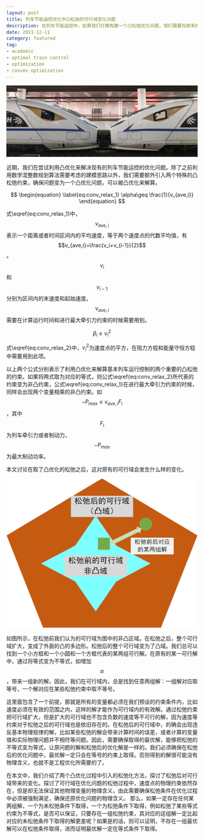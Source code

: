 ```yaml
---
layout: post
title: 列车节能运控优化中凸松弛的可行域变化问题
description: 在列车节能运控中，如果我们打算构建一个凸松弛优化问题，我们需要将原来的非图的约束进行松弛，将原有的可行域松弛为凸优化的可行域。这个过程我们称之为凸松弛。如果能够确保凸松弛之后，最优解能够和原问题保持一致，我们则可以用凸优化的方法对松弛的问题进行解算，大大提高计算效率，并确保解的质量。
date: 2021-12-11
category: featured
tag:
- academic
- optimal train control
- optimization
- convex optimization
---
```


![High Speed Trains](/images/blog/HSR_1_comp.png "High Speed Trains")

近期，我们在尝试利用凸优化来解决现有的列车节能运控的优化问题。除了之前利用数学混整数规划算法需要考虑的建模思路以外，我们需要额外引入两个特殊的凸松弛约束，确保问题变为一个凸优化问题，可以被凸优化来解算。

$$ 
\begin{equation} 
\label{eq:conv_relax_1}
\alpha\geq \frac{1}{v_{ave,i}}
\end{equation} 
$$

式\eqref{eq:conv_relax_1}中，$$v_{ave,i}$$表示一个距离或者时间区间内的平均速度，等于两个速度点的代数平均值，有$$v_{ave,i}=\frac{v_i+v_{i-1}}{2}$$。$$v_i$$和$$v_{i-1}$$分别为区间内的末速度和起始速度。$$v_{ave,i}$$需要在计算运行时间和进行最大牵引力约束的时候需要用到。

$$ 
\begin{equation} 
\label{eq:conv_relax_2}
\beta_i\geq v_i^2
\end{equation} 
$$

式\eqref{eq:conv_relax_2}中，$v_i^2$为速度点的平方，在阻力方程和能量守恒方程中需要用到此项。 

以上两个公式分别表示了利用凸优化来解算基本列车运行控制的两个重要的凸松弛的约束。如果将两式取为对应的等式，则公式\eqref{eq:conv_relax_2}所代表的约束变为非凸约束，公式\eqref{eq:conv_relax_1}在进行最大牵引力约束的时候，同样会出现两个变量相乘的非凸约束。如$$-P_{max}\leq v_{ave,i} F_i$$，其中$$F_i$$为列车牵引力或者制动力，$$-P_{max}$$为最大制动功率。

本文讨论在取了凸优化的松弛之后，这对原有的可行域会发生什么样的变化。 

![Feasible Domain Change in Convex Relaxation](/images/blog/convex_relax_domain.png "Feasible Domain Change in Convex Relaxation")

如图所示，在松弛前我们认为的可行域为图中的非凸区域。在松弛之后，整个可行域扩大，变成了外面的凸的多边形。松弛后的整个可行域变为了凸域。我们总可以找到一个小方框和一个小圆和一个方框代表的某两组可行解。在原有的某一可行解中，通过将等式变为不等式，如增加$$\alpha$$，带来一组新的解。因此，我们在可行域内，总是找到任意两组解：一组解对应取等号，一个解对应在某些松弛约束中取不等号。

这里面包含了一个前提，那就是所有的变量都必须在我们预设的约束条件内，比如速度必须在有效的范围之内，这样的解才能作为可行域内的有效解。通过松弛约束把可行域扩大，但是扩大的可行域也不包含负数的速度等不可行的解，因为速度等约束对于松弛之后的可行域也是依旧存在的。在松弛后的可行域中，的确会出现违反基本物理规律的解，比如某些松弛的解会带来计算时间的误差，或者计算的变量值和实际物理问题并不相符等问题。因此，需要确保取得的最优解，能够把松弛的不等式变为等式，让原问题的解和松弛后的优化解是一样的。我们必须确保在松弛后的优化问题中，最优解一定只会在等号的约束上取得。否则得到的解很可能没有物理含义，也就不是工程优化所需要的了。

在本文中，我们介绍了两个凸优化过程中引入的松弛化方法，探讨了松弛后对可行域带来的变化。探讨了可行域在优化问题的松弛过程中，速度点的物理约束依然存在，但是却无法保证其他物理变量的物理含义，由此需要确保松弛条件在优化过程中必须被强制满足，确保还原优化问题的物理含义。 那么，如果一定存在任何某两组解，一个为未松弛条件下取得，一个为松弛条件下取得，例如松弛了某些等式约束为不等式，是否可以保证，只要存在一组松弛约束，其对应的这组解一定比起对应的未松弛条件下取得的解更差呢？如果是的话，则可以证明，不存在一组最优解可以在松弛条件取得，进而证明最优解一定在等式条件下取得。 
